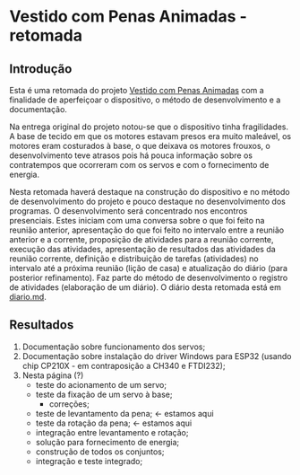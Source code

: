# Vestido com Penas Animadas - retomada

## Introdução

Esta é uma retomada do projeto [Vestido com Penas Animadas](https://github.com/ksgomes1/trabalho_CF) com a finalidade de aperfeiçoar o dispositivo, o método de desenvolvimento e a documentação.

Na entrega original do projeto notou-se que o dispositivo tinha fragilidades. A base de tecido em que os motores estavam presos era muito maleável, os motores eram costurados à base, o que deixava os motores frouxos, o desenvolvimento teve atrasos pois há pouca informação sobre os contratempos que ocorreram com os servos e com o fornecimento de energia.

Nesta retomada haverá destaque na construção do dispositivo e no método de desenvolvimento do projeto e pouco destaque no desenvolvimento dos programas. O desenvolvimento será concentrado nos encontros presenciais. Estes iniciam com uma conversa sobre o que foi feito na reunião anterior, apresentação do que foi feito no intervalo entre a reunião anterior e a corrente, proposição de atividades para a reunião corrente, execução das atividades, apresentação de resultados das atividades da reunião corrente, definição e distribuição de tarefas (atividades) no intervalo até a próxima reunião (lição de casa) e atualização do diário (para posterior refinamento). Faz parte do método de desenvolvimento o registro de atividades (elaboração de um diário). O diário desta retomada está em [diario.md](./diario.md).    

<!---

## Materiais Utilizados

*   **Microcontrolador:** ESP32
*   **Servo Motores:** 12 servos motores SG90
*   **Mecanismos Pan-Tilt:** 6 mecanismos pan-tilt, cada um acoplado a um par de servo motores
*   **Fonte de Alimentação:** Fonte de alimentação externa (power bank) de 5V para os servos motores e o ESP32
*   **Fios e Conectores:** Para interligação dos componentes eletrônicos

## Mecanismo Pan-Tilt e Acoplamento com as Penas

O mecanismo pan-tilt é composto por dois servos motores conectados entre si por meio de uma estrutura mecânica que possibilita o movimento em dois eixos: horizontal (pan) e vertical (tilt). Neste projeto, cada mecanismo pan-tilt é acoplado a uma pena.

*   **Servo de Tilt (Levantamento):** Responsável pelo movimento vertical da pena, permitindo que ela seja levantada ou abaixada.
*   **Servo de Pan (Giro):** Responsável pelo movimento horizontal da pena, permitindo que ela gire para a esquerda ou para a direita.

## Funcionamento do Código

O código foi desenvolvido em C++, utilizando Arduino IDE, para o ESP32 e utiliza as seguintes bibliotecas:

*   `WiFi.h`: Para configurar o ESP32 como um Access Point (SoftAP) e permitir a conexão via Wi-Fi.
*   `ESPmDNS.h`: Para configurar o serviço mDNS, permitindo que o ESP32 seja acessado pelo nome "swan.local".
*   `ESPAsyncWebServer.h`: Para configurar um servidor web assíncrono no ESP32, que será utilizado para controlar os servos.
*   `ESP32Servo.h`: Para controlar os servo motores.

O código realiza as seguintes funções:

1.  **Configuração Inicial:**
    *   Inicializa a comunicação serial.
    *   Anexa os 12 servos motores aos pinos correspondentes do ESP32.
    *   Configura o ESP32 como um SoftAP (ponto de acesso Wi-Fi) com o nome "swan dress".
    *   Inicia o serviço mDNS para que o ESP32 possa ser acessado pelo endereço "swan.local".
    *   Cria um servidor web na porta 80.

2.  **Página Web:**
    *   Define uma página HTML simples com botões para controlar os servos.
    *   Os botões direcionam para URLs específicos que correspondem às funções de controle dos servos.

3.  **Rotas de Controle:**
    *   ` /turnon`: Levanta todas as penas, movendo os servos de tilt para a posição 100.
    *   ` /turndown`: Abaixa todas as penas, movendo os servos de tilt para a posição 10.
    *   ` /spinright`: Gira todas as penas para a direita, movendo os servos de pan para a posição 100.
    *   ` /spinleft`: Gira todas as penas para a esquerda, movendo os servos de pan para a posição 10.
    *   ` /off`: Para todos os servos, retornando-os à posição 0.
    *   Todas as rotas redirecionam o usuário de volta para a página principal após a execução.
    *   `notFound`: Retorna uma mensagem de erro 404 para URLs não reconhecidas.

4.  **Função `setServoPositions`:**
    *   Recebe um array de servos, o número de servos e a posição desejada.
    *   Itera sobre cada servo do array e move-o para a posição especificada, com um delay de 500ms.
    *   Verifica se cada servo está anexado antes de movê-lo, e imprime uma mensagem caso não esteja.

## App para controle dos motores

Um app foi construído utlizando MIT App Creator para o controle da movimentação dos motores em conjunto com o servidor web. É possível acessá-lo através do QR Code:

![image](https://github.com/user-attachments/assets/b1f43192-11d3-486e-84c6-dbc2fe5efde0)

## Pinagem dos Motores no ESP32

A pinagem utilizada para conectar os 12 servo motores ao ESP32 é a seguinte:

*   **Servos de Tilt (Levantamento):**
    *   Servo 1: Pino 13
    *   Servo 2: Pino 12
    *   Servo 3: Pino 14
    *   Servo 4: Pino 27
    *   Servo 5: Pino 26
    *   Servo 6: Pino 25
*   **Servos de Pan (Giro):**
    *   Servo 1: Pino 15
    *   Servo 2: Pino 2
    *   Servo 3: Pino 4
    *   Servo 4: Pino 5
    *   Servo 5: Pino 19
    *   Servo 6: Pino 21

## Considerações Finais

A combinação de microcontrolador, servos motores e mecanismos pan-tilt possibilitou a criação de movimentos complexos e expressivos nas penas. O uso de uma interface web ou app simples para o controle permite fácil manipulação dos movimentos, abrindo espaço para futuras melhorias e novas funcionalidades. Algumas melhorias serão necessárias para garantir o pleno funcionamento do projeto, como uma melhor otimização no consumo de energia do sistema.

Este relatório detalhou o processo de desenvolvimento, a descrição do mecanismo, o funcionamento do código e a pinagem utilizada.

--->

## Resultados

1. Documentação sobre funcionamento dos servos;
2. Documentação sobre instalação do driver Windows para ESP32 (usando chip CP210X - em contraposição a CH340 e FTDI232);
3. Nesta página (?)
   - teste do acionamento de um servo;
   - teste da fixação de um servo à base;
     - correções;
   - teste de levantamento da pena;               <- estamos aqui
   - teste da rotação da pena;                    <- estamos aqui
   - integração entre levantamento e rotação;
   - solução para fornecimento de energia;
   - construção de todos os conjuntos;
   - integração e teste integrado;
